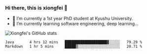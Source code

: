 ### Hi there, this is xiongfei 👋


- 🔭 I’m currently a 1st year PhD student at Kyushu University.
- 🌱 I’m currently learning software engineering, deep learning...

<!--
**Toma62299781/Toma62299781** is a ✨ _special_ ✨ repository because its `README.md` (this file) appears on your GitHub profile.
Here are some ideas to get you started:
-->

![Xiongfei's GitHub stats](https://github-readme-stats.vercel.app/api?username=Toma62299781)

<!--START_SECTION:waka-->
```text
Java       4 hrs 12 mins   ███████████████████▓░░░░░   79.29 % 
Markdown   1 hr 5 mins     █████▒░░░░░░░░░░░░░░░░░░░   20.71 % 
```
<!--END_SECTION:waka-->

